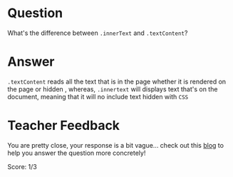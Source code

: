 # Question
What's the difference between `.innerText` and `.textContent`?

# Answer
`.textContent` reads all the text that is in the page whether it is rendered on the page or hidden , whereas, `.innertext` will displays text that's on the document, meaning that it will no include text hidden with `CSS`

# Teacher Feedback

You are pretty close, your response is a bit vague... check out this [blog](https://www.freecodecamp.org/news/innerhtml-vs-innertext-vs-textcontent/) to help you answer the question more concretely!

Score: 1/3